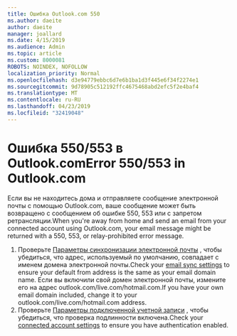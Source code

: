 ```yaml
---
title: Ошибка Outlook.com 550
ms.author: daeite
author: daeite
manager: joallard
ms.date: 4/15/2019
ms.audience: Admin
ms.topic: article
ms.custom: 8000081
ROBOTS: NOINDEX, NOFOLLOW
localization_priority: Normal
ms.openlocfilehash: d3e94779ebbc6d7e6b1ba1d3f445e6f34f2274e1
ms.sourcegitcommit: 9d78905c512192ffc4675468abd2efc5f2e4baf4
ms.translationtype: MT
ms.contentlocale: ru-RU
ms.lasthandoff: 04/23/2019
ms.locfileid: "32419048"
---
```

# <a name="error-550553-in-outlookcom"></a><span data-ttu-id="7e2f3-102">Ошибка 550/553 в Outlook.com</span><span class="sxs-lookup"><span data-stu-id="7e2f3-102">Error 550/553 in Outlook.com</span></span>

<span data-ttu-id="7e2f3-103">Если вы не находитесь дома и отправляете сообщение электронной почты с помощью Outlook.com, ваше сообщение может быть возвращено с сообщением об ошибке 550, 553 или с запретом ретрансляции.</span><span class="sxs-lookup"><span data-stu-id="7e2f3-103">When you're away from home and send an email from your connected account using Outlook.com, your email message might be returned with a 550, 553, or relay-prohibited error message.</span></span>
1. <span data-ttu-id="7e2f3-104">Проверьте [Параметры синхронизации электронной почты](https://go.microsoft.com/fwlink/?linkid=2031283) , чтобы убедиться, что адрес, используемый по умолчанию, совпадает с именем домена электронной почты.</span><span class="sxs-lookup"><span data-stu-id="7e2f3-104">Check your [email sync settings](https://go.microsoft.com/fwlink/?linkid=2031283) to ensure your default from address is the same as your email domain name.</span></span> <span data-ttu-id="7e2f3-105">Если вы включили свой домен электронной почты, измените его на адрес outlook.com/live.com/hotmail.com.</span><span class="sxs-lookup"><span data-stu-id="7e2f3-105">If you have your own email domain included, change it to your outlook.com/live.com/hotmail.com address.</span></span>
2. <span data-ttu-id="7e2f3-106">Проверьте [Параметры подключенной учетной записи](https://go.microsoft.com/fwlink/?linkid=875264&clcid=0x409) , чтобы убедиться, что проверка подлинности включена.</span><span class="sxs-lookup"><span data-stu-id="7e2f3-106">Check your [connected account settings](https://go.microsoft.com/fwlink/?linkid=875264&clcid=0x409) to ensure you have authentication enabled.</span></span>